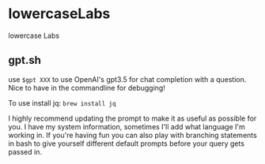 # lowercaseLabs
lowercase Labs 


## gpt.sh
use `$gpt XXX` to use OpenAI's gpt3.5 for chat completion with a question. Nice to have in the commandline for debugging!

To use install jq:
`brew install jq`

I highly recommend updating the prompt to make it as useful as possible for you. I have my system information, sometimes I'll add what language I'm working in. If you're having fun you can also play with branching statements in bash to give yourself different default prompts before your query gets passed in.
